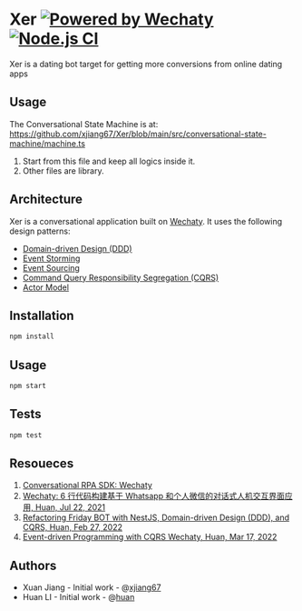 # Xer [![Powered by Wechaty](https://img.shields.io/badge/Powered%20By-Wechaty-brightgreen.svg)](https://wechaty.js.org) [![Node.js CI](https://github.com/xjiang67/Xer/actions/workflows/node.js.yml/badge.svg)](https://github.com/xjiang67/Xer/actions/workflows/node.js.yml)

Xer is a dating bot target for getting more conversions from online dating apps

## Usage

The Conversational State Machine is at: <https://github.com/xjiang67/Xer/blob/main/src/conversational-state-machine/machine.ts>

1. Start from this file and keep all logics inside it.
1. Other files are library.

## Architecture

Xer is a conversational application built on [Wechaty](https://github.com/wechaty/wechaty). It uses the following design patterns:

- [Domain-driven Design (DDD)](https://medium.com/raa-labs/part-1-domain-driven-design-like-a-pro-f9e78d081f10)
- [Event Storming](https://virtualddd.com/learning-ddd/ddd-crew-eventstorming-glossary-cheat-sheet)
- [Event Sourcing](https://smartlabsblog.wordpress.com/2015/09/06/introduction-to-cqrs-and-event-sourcing-part-1/)
- [Command Query Responsibility Segregation (CQRS)](https://www.sderosiaux.com/articles/2019/08/29/cqrs-why-and-all-the-things-to-consider/)
- [Actor Model](https://en.wikipedia.org/wiki/Actor_model)

## Installation

```bash
npm install
```

## Usage

```bash
npm start
```

## Tests

```bash
npm test
```

## Resoueces

1. [Conversational RPA SDK: Wechaty](https://wechaty.js.org)
1. [Wechaty: 6 行代码构建基于 Whatsapp 和个人微信的对话式人机交互界面应用, Huan, Jul 22, 2021](https://wechaty.js.org/2021/07/22/gdg-shanghai-wechaty/)
1. [Refactoring Friday BOT with NestJS, Domain-driven Design (DDD), and CQRS, Huan, Feb 27, 2022](https://wechaty.js.org/2022/02/27/refactoring-friday-bot-with-nestjs-ddd-cqrs/)
1. [Event-driven Programming with CQRS Wechaty, Huan, Mar 17, 2022](https://wechaty.js.org/2022/03/17/event-driven-wechaty-cqrs/)

## Authors

- Xuan Jiang - Initial work - @[xjiang67](https://github.com/xjiang67)
- Huan LI - Initial work - @[huan](https://github.com/huan)

